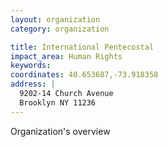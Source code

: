 ```yaml
---
layout: organization
category: organization

title: International Pentecostal
impact_area: Human Rights
keywords: 
coordinates: 40.653687,-73.918358
address: |
  9202-14 Church Avenue
  Brooklyn NY 11236
---
```

Organization's overview
